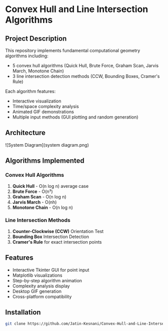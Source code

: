 # Convex Hull and Line Intersection Algorithms

## Project Description
This repository implements fundamental computational geometry algorithms including:
- 5 convex hull algorithms (Quick Hull, Brute Force, Graham Scan, Jarvis March, Monotone Chain)
- 3 line intersection detection methods (CCW, Bounding Boxes, Cramer's Rule)

Each algorithm features:
- Interactive visualization
- Time/space complexity analysis
- Animated GIF demonstrations
- Multiple input methods (GUI plotting and random generation)

## Architecture
![System Diagram](system diagram.png)

## Algorithms Implemented

### Convex Hull Algorithms
1. **Quick Hull** - O(n log n) average case
2. **Brute Force** - O(n³) 
3. **Graham Scan** - O(n log n)
4. **Jarvis March** - O(nh) 
5. **Monotone Chain** - O(n log n)

### Line Intersection Methods
1. **Counter-Clockwise (CCW)** Orientation Test
2. **Bounding Box** Intersection Detection  
3. **Cramer's Rule** for exact intersection points

## Features
- Interactive Tkinter GUI for point input
- Matplotlib visualizations
- Step-by-step algorithm animation
- Complexity analysis display
- Desktop GIF generation
- Cross-platform compatibility

## Installation
```bash
git clone https://github.com/Jatin-Kesnani/Convex-Hull-and-Line-Intersection-Algorithms.git
```
